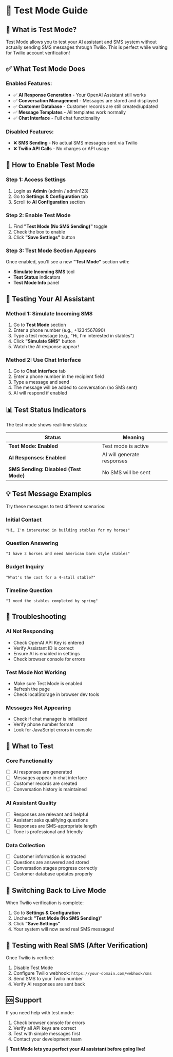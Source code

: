 # 🧪 Test Mode Guide

## 🎯 What is Test Mode?

Test Mode allows you to test your AI assistant and SMS system without actually sending SMS messages through Twilio. This is perfect while waiting for Twilio account verification!

## ✅ What Test Mode Does

### **Enabled Features:**
- ✅ **AI Response Generation** - Your OpenAI Assistant still works
- ✅ **Conversation Management** - Messages are stored and displayed
- ✅ **Customer Database** - Customer records are still created/updated
- ✅ **Message Templates** - All templates work normally
- ✅ **Chat Interface** - Full chat functionality

### **Disabled Features:**
- ❌ **SMS Sending** - No actual SMS messages sent via Twilio
- ❌ **Twilio API Calls** - No charges or API usage

## 🚀 How to Enable Test Mode

### Step 1: Access Settings
1. Login as **Admin** (admin / admin123)
2. Go to **Settings & Configuration** tab
3. Scroll to **AI Configuration** section

### Step 2: Enable Test Mode
1. Find **"Test Mode (No SMS Sending)"** toggle
2. Check the box to enable
3. Click **"Save Settings"** button

### Step 3: Test Mode Section Appears
Once enabled, you'll see a new **"Test Mode"** section with:
- **Simulate Incoming SMS** tool
- **Test Status** indicators
- **Test Mode Info** panel

## 🧪 Testing Your AI Assistant

### Method 1: Simulate Incoming SMS
1. Go to **Test Mode** section
2. Enter a phone number (e.g., +1234567890)
3. Type a test message (e.g., "Hi, I'm interested in stables")
4. Click **"Simulate SMS"** button
5. Watch the AI response appear!

### Method 2: Use Chat Interface
1. Go to **Chat Interface** tab
2. Enter a phone number in the recipient field
3. Type a message and send
4. The message will be added to conversation (no SMS sent)
5. AI will respond if enabled

## 📊 Test Status Indicators

The test mode shows real-time status:

| Status | Meaning |
|--------|---------|
| **Test Mode: Enabled** | Test mode is active |
| **AI Responses: Enabled** | AI will generate responses |
| **SMS Sending: Disabled (Test Mode)** | No SMS will be sent |

## 💡 Test Message Examples

Try these messages to test different scenarios:

### **Initial Contact**
```
"Hi, I'm interested in building stables for my horses"
```

### **Question Answering**
```
"I have 3 horses and need American barn style stables"
```

### **Budget Inquiry**
```
"What's the cost for a 4-stall stable?"
```

### **Timeline Question**
```
"I need the stables completed by spring"
```

## 🔧 Troubleshooting

### **AI Not Responding**
- Check OpenAI API Key is entered
- Verify Assistant ID is correct
- Ensure AI is enabled in settings
- Check browser console for errors

### **Test Mode Not Working**
- Make sure Test Mode is enabled
- Refresh the page
- Check localStorage in browser dev tools

### **Messages Not Appearing**
- Check if chat manager is initialized
- Verify phone number format
- Look for JavaScript errors in console

## 🎯 What to Test

### **Core Functionality**
- [ ] AI responses are generated
- [ ] Messages appear in chat interface
- [ ] Customer records are created
- [ ] Conversation history is maintained

### **AI Assistant Quality**
- [ ] Responses are relevant and helpful
- [ ] Assistant asks qualifying questions
- [ ] Responses are SMS-appropriate length
- [ ] Tone is professional and friendly

### **Data Collection**
- [ ] Customer information is extracted
- [ ] Questions are answered and stored
- [ ] Conversation stages progress correctly
- [ ] Customer database updates properly

## 🔄 Switching Back to Live Mode

When Twilio verification is complete:

1. Go to **Settings & Configuration**
2. Uncheck **"Test Mode (No SMS Sending)"**
3. Click **"Save Settings"**
4. Your system will now send real SMS messages!

## 📱 Testing with Real SMS (After Verification)

Once Twilio is verified:
1. Disable Test Mode
2. Configure Twilio webhook: `https://your-domain.com/webhook/sms`
3. Send SMS to your Twilio number
4. Verify AI responses are sent back

## 🆘 Support

If you need help with test mode:
1. Check browser console for errors
2. Verify all API keys are correct
3. Test with simple messages first
4. Contact your development team

**🎯 Test Mode lets you perfect your AI assistant before going live!**










